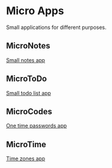 #  Micro Apps

Small applications for different purposes.

## MicroNotes

[Small notes app](MicroNotes)

## MicroToDo

[Small todo list app](MicroToDo)

## MicroCodes

[One time passwords app](MicroCodes)

## MicroTime

[Time zones app](MicroTime)
